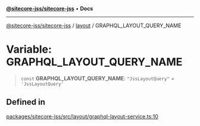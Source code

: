 [**@sitecore-jss/sitecore-jss**](../../README.md) • **Docs**

***

[@sitecore-jss/sitecore-jss](../../README.md) / [layout](../README.md) / GRAPHQL\_LAYOUT\_QUERY\_NAME

# Variable: GRAPHQL\_LAYOUT\_QUERY\_NAME

> `const` **GRAPHQL\_LAYOUT\_QUERY\_NAME**: `"JssLayoutQuery"` = `'JssLayoutQuery'`

## Defined in

[packages/sitecore-jss/src/layout/graphql-layout-service.ts:10](https://github.com/Sitecore/jss/blob/e262abe22bc8a139a1918b5a0c59cdb2b7252133/packages/sitecore-jss/src/layout/graphql-layout-service.ts#L10)
